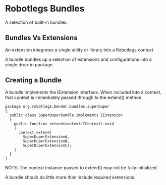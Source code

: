 # Robotlegs Bundles

A selection of built-in bundles.

## Bundles Vs Extensions

An extension integrates a single utility or library into a Robotlegs context.

A bundle bundles up a selection of extensions and configurations into a single drop-in package.

## Creating a Bundle

A bundle implements the IExtension interface. When included into a context, that context is immediately passed through to the extend() method.

    package org.robotlegs.bender.bundles.superDuper
    {
      public class SuperDuperBundle implements IExtension
      {
        public function extend(context:IContext):void
        {
          context.extend(
            SuperDuperExtensionA,
            SuperDuperExtensionB,
            SuperDuperExtensionC);
        }
      }
    }

NOTE: The context instance passed to extend() may not be fully initialized.

A bundle should do little more than include required extensions.


